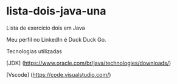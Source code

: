 # lista-dois-java-una
Lista de exercício dois em Java

Meu perfil no LinkedIn é Duck Duck Go.

Tecnologias utilizadas

[JDK] (https://www.oracle.com/br/java/technologies/downloads/)

[Vscode] (https://code.visualstudio.com/)
